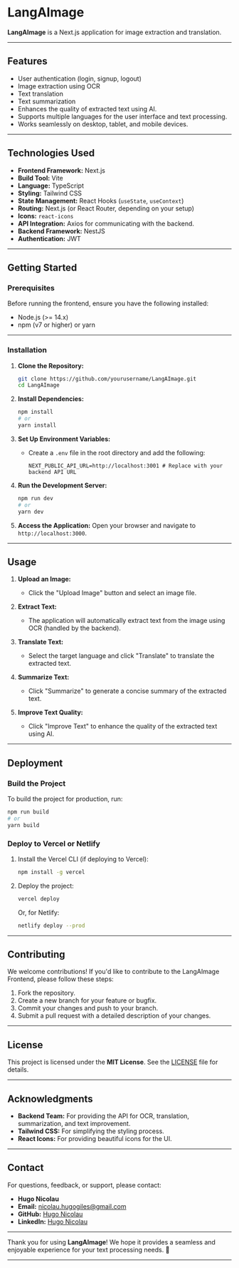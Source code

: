 # **LangAImage**

**LangAImage** is a Next.js application for image extraction and translation.

---

## **Features**

- User authentication (login, signup, logout)
- Image extraction using OCR
- Text translation
- Text summarization
- Enhances the quality of extracted text using AI.
- Supports multiple languages for the user interface and text processing.
- Works seamlessly on desktop, tablet, and mobile devices.

---

## **Technologies Used**

- **Frontend Framework:** Next.js
- **Build Tool:** Vite
- **Language:** TypeScript
- **Styling:** Tailwind CSS
- **State Management:** React Hooks (`useState`, `useContext`)
- **Routing:** Next.js (or React Router, depending on your setup)
- **Icons:** `react-icons`
- **API Integration:** Axios for communicating with the backend.
- **Backend Framework:** NestJS
- **Authentication:** JWT

---

## **Getting Started**

### **Prerequisites**

Before running the frontend, ensure you have the following installed:

- Node.js (>= 14.x)
- npm (v7 or higher) or yarn

---

### **Installation**

1. **Clone the Repository:**
   ```bash
   git clone https://github.com/yourusername/LangAImage.git
   cd LangAImage
   ```

2. **Install Dependencies:**
   ```bash
   npm install
   # or
   yarn install
   ```

3. **Set Up Environment Variables:**
   - Create a `.env` file in the root directory and add the following:
     ```env
     NEXT_PUBLIC_API_URL=http://localhost:3001 # Replace with your backend API URL
     ```

4. **Run the Development Server:**
   ```bash
   npm run dev
   # or
   yarn dev
   ```

5. **Access the Application:**
   Open your browser and navigate to `http://localhost:3000`.

---

## **Usage**

1. **Upload an Image:**
   - Click the "Upload Image" button and select an image file.

2. **Extract Text:**
   - The application will automatically extract text from the image using OCR (handled by the backend).

3. **Translate Text:**
   - Select the target language and click "Translate" to translate the extracted text.

4. **Summarize Text:**
   - Click "Summarize" to generate a concise summary of the extracted text.

5. **Improve Text Quality:**
   - Click "Improve Text" to enhance the quality of the extracted text using AI.

---

## **Deployment**

### **Build the Project**
To build the project for production, run:
```bash
npm run build
# or
yarn build
```

### **Deploy to Vercel or Netlify**
1. Install the Vercel CLI (if deploying to Vercel):
   ```bash
   npm install -g vercel
   ```

2. Deploy the project:
   ```bash
   vercel deploy
   ```

   Or, for Netlify:
   ```bash
   netlify deploy --prod
   ```

---

## **Contributing**

We welcome contributions! If you'd like to contribute to the LangAImage Frontend, please follow these steps:

1. Fork the repository.
2. Create a new branch for your feature or bugfix.
3. Commit your changes and push to your branch.
4. Submit a pull request with a detailed description of your changes.

---

## **License**

This project is licensed under the **MIT License**. See the [LICENSE](LICENSE) file for details.

---

## **Acknowledgments**

- **Backend Team:** For providing the API for OCR, translation, summarization, and text improvement.
- **Tailwind CSS:** For simplifying the styling process.
- **React Icons:** For providing beautiful icons for the UI.

---

## **Contact**

For questions, feedback, or support, please contact:

- **Hugo Nicolau**
- **Email:** nicolau.hugogiles@gmail.com
- **GitHub:** [Hugo Nicolau](https://github.com/HugoNicolau)
- **LinkedIn:** [Hugo Nicolau](https://www.linkedin.com/in/hugo-nicolau)

---

Thank you for using **LangAImage**! We hope it provides a seamless and enjoyable experience for your text processing needs. 🚀

---
